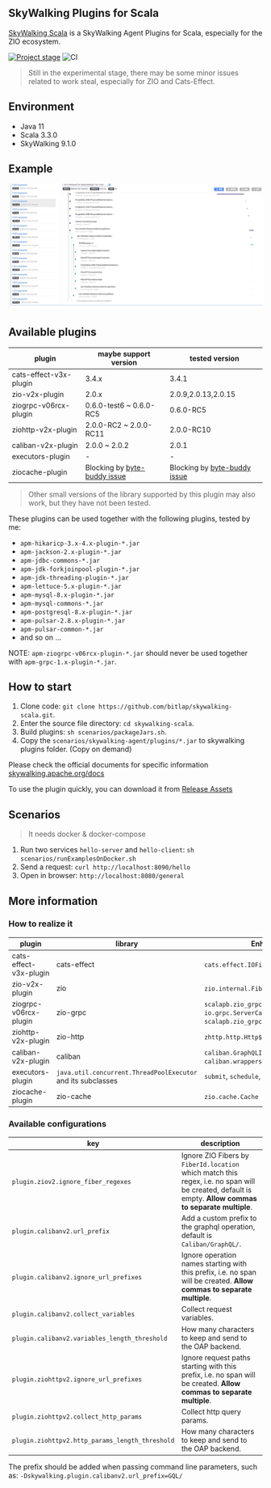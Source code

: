 SkyWalking Plugins for Scala
---

[SkyWalking Scala](https://github.com/bitlap/skywalking-scala) is a SkyWalking Agent Plugins for Scala, especially for the ZIO ecosystem.

[![Project stage][Badge-Stage]][Badge-Stage-Page] 
![CI][Badge-CI]

[Badge-CI]: https://github.com/bitlap/skywalking-scala/actions/workflows/ScalaCI.yml/badge.svg
[Badge-Stage]: https://img.shields.io/badge/Project%20Stage-Development-yellowgreen.svg
[Badge-Stage-Page]: https://github.com/bitlap/bitlap/wiki/Project-Stages

> Still in the experimental stage, there may be some minor issues related to work steal, especially for ZIO and Cats-Effect.

## Environment

- Java 11
- Scala 3.3.0
- SkyWalking 9.1.0

## Example

![](skywalking-scala-preview.jpg)

## Available plugins

| plugin                 | maybe support version                                                           | tested version                                                                  |
|------------------------|---------------------------------------------------------------------------------|---------------------------------------------------------------------------------|
| cats-effect-v3x-plugin | 3.4.x                                                                           | 3.4.1                                                                           |
| zio-v2x-plugin         | 2.0.x                                                                           | 2.0.9,2.0.13,2.0.15                                                             |
| ziogrpc-v06rcx-plugin  | 0.6.0-test6 ~ 0.6.0-RC5                                                         | 0.6.0-RC5                                                                       |
| ziohttp-v2x-plugin     | 2.0.0-RC2 ~ 2.0.0-RC11                                                          | 2.0.0-RC10                                                                      |
| caliban-v2x-plugin     | 2.0.0 ~ 2.0.2                                                                   | 2.0.1                                                                           |
| executors-plugin       | -                                                                               | -                                                                               |
| ziocache-plugin        | Blocking by [byte-buddy issue](https://github.com/raphw/byte-buddy/issues/1577) | Blocking by [byte-buddy issue](https://github.com/raphw/byte-buddy/issues/1577) |


> Other small versions of the library supported by this plugin may also work, but they have not been tested.

These plugins can be used together with the following plugins, tested by me:
- `apm-hikaricp-3.x-4.x-plugin-*.jar`
- `apm-jackson-2.x-plugin-*.jar`
- `apm-jdbc-commons-*.jar`
- `apm-jdk-forkjoinpool-plugin-*.jar`
- `apm-jdk-threading-plugin-*.jar`
- `apm-lettuce-5.x-plugin-*.jar`
- `apm-mysql-8.x-plugin-*.jar`
- `apm-mysql-commons-*.jar`
- `apm-postgresql-8.x-plugin-*.jar`
- `apm-pulsar-2.8.x-plugin-*.jar`
- `apm-pulsar-common-*.jar`
- and so on ...

NOTE: `apm-ziogrpc-v06rcx-plugin-*.jar` should never be used together with `apm-grpc-1.x-plugin-*.jar`.

## How to start

1. Clone code: `git clone https://github.com/bitlap/skywalking-scala.git`.
2. Enter the source file directory: `cd skywalking-scala`.
3. Build plugins: `sh scenarios/packageJars.sh`. 
4. Copy the `scenarios/skywalking-agent/plugins/*.jar` to skywalking plugins folder. (Copy on demand)

Please check the official documents for specific information
[skywalking.apache.org/docs](https://skywalking.apache.org/docs/skywalking-java/v8.15.0/en/setup/service-agent/java-agent/readme/)

To use the plugin quickly, you can download it from [Release Assets](https://github.com/bitlap/skywalking-scala/releases)

## Scenarios

> It needs docker & docker-compose

1. Run two services `hello-server` and `hello-client`: `sh scenarios/runExamplesOnDocker.sh`
2. Send a request: `curl http://localhost:8090/hello`
3. Open in browser: `http://localhost:8080/general`

##  More information

### How to realize it
| plugin                 | library                                                      | Enhance Targets                                                                                       | 
|------------------------|--------------------------------------------------------------|-------------------------------------------------------------------------------------------------------|
| cats-effect-v3x-plugin | cats-effect                                                  | `cats.effect.IOFiber`                                                                                 |
| zio-v2x-plugin         | zio                                                          | `zio.internal.FiberRuntime`, `zio.Executor`                                                           |
| ziogrpc-v06rcx-plugin  | zio-grpc                                                     | `scalapb.zio_grpc.ZChannel`<br/>`io.grpc.ServerCall`<br/>`scalapb.zio_grpc.server.ZServerCallHandler` |
| ziohttp-v2x-plugin     | zio-http                                                     | `zhttp.http.Http$PartialCollectHttp$`                                                                 |
| caliban-v2x-plugin     | caliban                                                      | `caliban.GraphQLInterpreter`, `caliban.wrappers.Wrapper`                                              |
| executors-plugin       | `java.util.concurrent.ThreadPoolExecutor` and its subclasses | `submit`, `schedule`, `execute`                                                                       |
| ziocache-plugin        | zio-cache                                                    | `zio.cache.Cache`                                                                                     |

### Available configurations
| key                                             | description                                                                                                                                            |
|-------------------------------------------------|--------------------------------------------------------------------------------------------------------------------------------------------------------|
| `plugin.ziov2.ignore_fiber_regexes`             | Ignore ZIO Fibers by `FiberId.location` which match this regex, i.e. no span will be created, default is empty. **Allow commas to separate multiple**. |
| `plugin.calibanv2.url_prefix`                   | Add a custom prefix to the graphql operation, default is `Caliban/GraphQL/`.                                                                           |
| `plugin.calibanv2.ignore_url_prefixes`          | Ignore operation names starting with this prefix, i.e. no span will be created. **Allow commas to separate multiple**.                                 |
| `plugin.calibanv2.collect_variables`            | Collect request variables.                                                                                                                             |
| `plugin.calibanv2.variables_length_threshold`   | How many characters to keep and send to the OAP backend.                                                                                               |
| `plugin.ziohttpv2.ignore_url_prefixes`          | Ignore request paths starting with this prefix, i.e. no span will be created. **Allow commas to separate multiple**.                                   |
| `plugin.ziohttpv2.collect_http_params`          | Collect http query params.                                                                                                                             |
| `plugin.ziohttpv2.http_params_length_threshold` | How many characters to keep and send to the OAP backend.                                                                                               |

The prefix should be added when passing command line parameters, such as: `-Dskywalking.plugin.calibanv2.url_prefix=GQL/`

